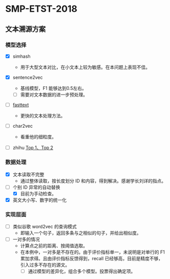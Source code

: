 # SMP-ETST-2018

## 文本溯源方案
### 模型选择
- [x] simhash
    - 用于大型文本对比，在小文本上较为敏感。在本问题上表现不佳。

- [x] sentence2vec
    - 基线模型，F1 能够达到0.5左右。
    - [ ] 需要对文本数据的进一步预处理。

- [ ] [fasttext](https://github.com/facebookresearch/fastText)
    - 更快的文本处理方法。 
- [ ] char2vec 
    - 看重他的细粒度。
- [ ] zhihu [Top 1、](https://github.com/chenyuntc/PyTorchText)[Top 2](https://github.com/Magic-Bubble/Zhihu) 


### 数据处理
- [x] 文本读取不完整
    - 通过整体读取，按长度划分 ID 和内容，得到解决。感谢学长刘详的指点。 
- [ ] 个别 ID 异常的自动替换
    - [X] 目前为手动检查。

- [x] 英文大小写、数字的统一化

### 实现层面
- [ ] 类似谷歌 word2vec 的查询模式
    - 即输入一个句子，返回多条与之相似的句子，并给出相似度。
- [ ] 一对多的情况
    - 计算点之前的距离、按阈值选取。
    - 在本例中，一对多是不存在的。由于评价指标单一，未说明是对单行的 F1 累加求得。且由评价指标反馈得到，recall 已经够高，目前是精度不够，引入过多不存在的源文。
        - [ ] 通过模型的差异化，组合多个模型。投票得出确定项。 